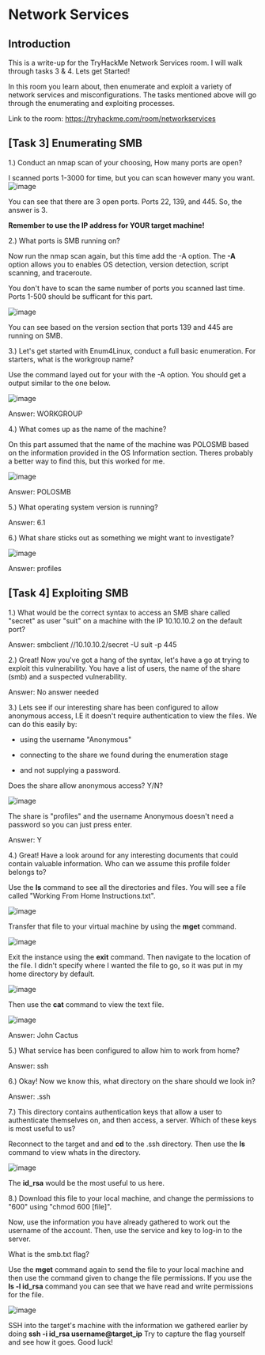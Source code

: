 # Network Services
## Introduction
This is a write-up for the TryHackMe Network Services room. I will walk through tasks 3 & 4. Lets get Started!

In this room you learn about, then enumerate and exploit a variety of network services and misconfigurations. The tasks mentioned above will go through the enumerating and exploiting processes.

Link to the room: https://tryhackme.com/room/networkservices
<!--- This is a comment -->
## [Task 3] Enumerating SMB
1.) Conduct an nmap scan of your choosing, How many ports are open?

I scanned ports 1-3000 for time, but you can scan however many you want.
![image](https://user-images.githubusercontent.com/54414820/111885198-b33db000-899c-11eb-8cc0-e12e058ea78f.png)

You can see that there are 3 open ports. Ports 22, 139, and 445. So, the answer is 3.

**Remember to use the IP address for YOUR target machine!**

2.) What ports is SMB running on?

Now run the nmap scan again, but this time add the -A option. The **-A** option allows you to enables OS detection, version detection, script scanning, and traceroute.

 You don't have to scan the same number of ports you scanned last time. Ports 1-500 should be sufficant for this part.

![image](https://user-images.githubusercontent.com/54414820/111885667-a2db0480-899f-11eb-9ff0-75e468166734.png)

You can see based on the version section that ports 139 and 445 are running on SMB.

3.) Let's get started with Enum4Linux, conduct a full basic enumeration. For starters, what is the workgroup name? 

Use the command layed out for your with the -A option. You should get a output similar to the one below.

![image](https://user-images.githubusercontent.com/54414820/111885920-f863e100-89a0-11eb-82f7-6356d6b29f2f.png)

Answer: WORKGROUP

4.) What comes up as the name of the machine?

On this part assumed that the name of the machine was POLOSMB based on the information provided in the OS Information section. Theres probably a better way to find this, but this worked for me.

![image](https://user-images.githubusercontent.com/54414820/111886411-ac666b80-89a3-11eb-9b06-33195aa82392.png)

Answer: POLOSMB

5.) What operating system version is running? 

Answer: 6.1

6.) What share sticks out as something we might want to investigate?

![image](https://user-images.githubusercontent.com/54414820/111886527-99a06680-89a4-11eb-845f-92121f6c36a8.png)

Answer: profiles

## [Task 4] Exploiting SMB

1.) What would be the correct syntax to access an SMB share called "secret" as user "suit" on a machine with the IP 10.10.10.2 on the default port?

Answer: smbclient //10.10.10.2/secret -U suit -p 445

2.) Great! Now you've got a hang of the syntax, let's have a go at trying to exploit this vulnerability. You have a list of users, the name of the share (smb) and a suspected vulnerability.

Answer: No answer needed

3.) Lets see if our interesting share has been configured to allow anonymous access, I.E it doesn't require authentication to view the files. We can do this easily by:

- using the username "Anonymous"

- connecting to the share we found during the enumeration stage

- and not supplying a password.

Does the share allow anonymous access? Y/N?

![image](https://user-images.githubusercontent.com/54414820/111886806-fac93980-89a6-11eb-8200-264e197fd3e7.png)

The share is "profiles" and the username Anonymous doesn't need a password so you can just press enter.

Answer: Y

4.) Great! Have a look around for any interesting documents that could contain valuable information. Who can we assume this profile folder belongs to?

Use the **ls** command to see all the directories and files. You will see a file called "Working From Home Instructions.txt".

![image](https://user-images.githubusercontent.com/54414820/111887237-f4888c80-89a9-11eb-82f8-43eec9b1d1c4.png)

Transfer that file to your virtual machine by using the **mget** command.

![image](https://user-images.githubusercontent.com/54414820/111887267-33b6dd80-89aa-11eb-9937-b36c9e652bb2.png)

Exit the instance using the **exit** command. Then navigate to the location of the file. I didn't specify where I wanted the file to go, so it was put in my home directory by default.

![image](https://user-images.githubusercontent.com/54414820/111887352-eab35900-89aa-11eb-869f-eb0a7e4f9b2c.png)

Then use the **cat** command to view the text file.

![image](https://user-images.githubusercontent.com/54414820/111887395-37972f80-89ab-11eb-8bac-2aa757d3e2aa.png)

Answer: John Cactus

5.) What service has been configured to allow him to work from home?

Answer: ssh

6.) Okay! Now we know this, what directory on the share should we look in?

Answer: .ssh

7.) This directory contains authentication keys that allow a user to authenticate themselves on, and then access, a server. Which of these keys is most useful to us?

Reconnect to the target and and **cd** to the .ssh directory. Then use the **ls** command to view whats in the directory.

![image](https://user-images.githubusercontent.com/54414820/111887534-03703e80-89ac-11eb-814e-d469463c94bd.png)

The **id_rsa** would be the most useful to us here.

8.) Download this file to your local machine, and change the permissions to "600" using "chmod 600 [file]".

Now, use the information you have already gathered to work out the username of the account. Then, use the service and key to log-in to the server.

What is the smb.txt flag?

Use the **mget** command again to send the file to your local machine and then use the command given to change the file permissions. If you use the **ls -l id_rsa** command you can see that we have read and write permissions for the file.

![image](https://user-images.githubusercontent.com/54414820/111887677-0ae41780-89ad-11eb-8d37-384a418c6880.png)

SSH into the target's machine with the information we gathered earlier by doing **ssh -i id_rsa username@target_ip** Try to capture the flag yourself and see how it goes. Good luck!
